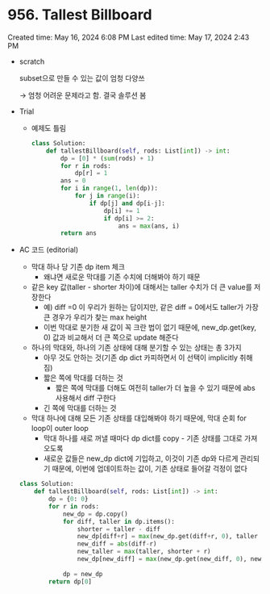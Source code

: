 # 956. Tallest Billboard

Created time: May 16, 2024 6:08 PM
Last edited time: May 17, 2024 2:43 PM

- scratch
    
    subset으로 만들 수 있는 값이 엄청 다양쓰 
    
    → 엄청 어려운 문제라고 함. 결국 솔루션 봄 
    
- Trial
    - 예제도 틀림
        
        ```python
        class Solution:
            def tallestBillboard(self, rods: List[int]) -> int:
                dp = [0] * (sum(rods) + 1)
                for r in rods:
                    dp[r] = 1 
                ans = 0
                for i in range(1, len(dp)):
                    for j in range(i):
                        if dp[j] and dp[i-j]:
                            dp[i] += 1
                            if dp[i] >= 2:
                                ans = max(ans, i)
                return ans
        ```
        
- AC 코드 (editorial)
    - 막대 하나 당 기존 dp item 체크
        - 왜냐면 새로운 막대를 기존 수치에 더해봐야 하기 때문
    - 같은 key 값(taller - shorter 차이)에 대해서는 taller 수치가 더 큰 value를 저장한다
        - 예) diff =0 이 우리가 원하는 답이지만, 같은 diff = 0에서도 taller가 가장 큰 경우가 우리가 찾는 max height
        - 이번 막대로 분기한 새 값이 꼭 크란 법이 없기 때문에, new_dp.get(key, 0) 값과 비교해서 더 큰 쪽으로 update 해준다
    - 하나의 막대와, 하나의 기존 상태에 대해 분기할 수 있는 상태는 총 3가지
        - 아무 것도 안하는 것(기존 dp dict 카피하면서 이 선택이 implicitly 취해짐)
        - 짧은 쪽에 막대를 더하는 것
            - 짧은 쪽에 막대를 더해도 여전히 taller가 더 높을 수 있기 때문에 abs 사용해서 diff 구한다
        - 긴 쪽에 막대를 더하는 것
    - 막대 하나에 대해 모든 기존 상태를 대입해봐야 하기 때문에, 막대 순회 for loop이 outer loop
        - 막대 하나를 새로 꺼낼 때마다 dp dict를 copy - 기존 상태를 그대로 가져오도록
        - 새로운 값들은 new_dp dict에 기입하고, 이것이 기존 dp와 다르게 관리되기 때문에, 이번에 업데이트하는 값이, 기존 상태로 들어갈 걱정이 없다
    
    ```python
    class Solution:
        def tallestBillboard(self, rods: List[int]) -> int:
            dp = {0: 0}
            for r in rods:
                new_dp = dp.copy()
                for diff, taller in dp.items():
                    shorter = taller - diff
                    new_dp[diff+r] = max(new_dp.get(diff+r, 0), taller + r)
                    new_diff = abs(diff-r)
                    new_taller = max(taller, shorter + r)
                    new_dp[new_diff] = max(new_dp.get(new_diff, 0), new_taller)
                    
                dp = new_dp
            return dp[0]
    ```